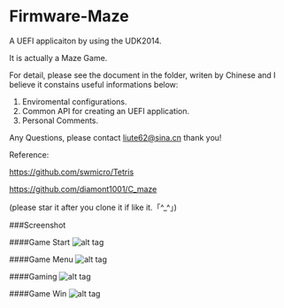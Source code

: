 # Firmware-Maze

A UEFI applicaiton by using the UDK2014.

It is actually a Maze Game.

For detail, please see the document in the folder, writen by Chinese and I believe it constains useful informations below:

1. Enviromental configurations.
2. Common API for creating an UEFI application.
3. Personal Comments.

Any Questions, please contact liute62@sina.cn thank you!

Reference:

https://github.com/swmicro/Tetris

https://github.com/diamont1001/C_maze

(please star it after you clone it if like it.「^_^」)

###Screenshot

####Game Start
![alt tag](https://github.com/liute62/Firmware-UEFI-Maze/blob/master/screenshot/UEFI-1.png)

####Game Menu
![alt tag](https://github.com/liute62/Firmware-UEFI-Maze/blob/master/screenshot/UEFI-2.png)

####Gaming
![alt tag](https://github.com/liute62/Firmware-UEFI-Maze/blob/master/screenshot/UEFI-3.png)

####Game Win
![alt tag](https://github.com/liute62/Firmware-UEFI-Maze/blob/master/screenshot/UEFI-4.png)
